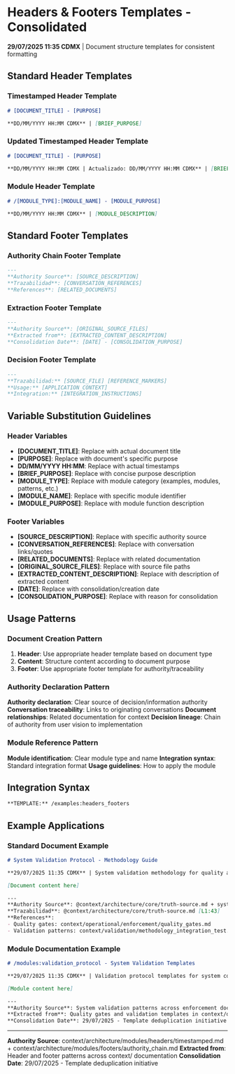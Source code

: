 # Headers & Footers Templates - Consolidated

**29/07/2025 11:35 CDMX** | Document structure templates for consistent formatting

## Standard Header Templates

### Timestamped Header Template
```markdown
# [DOCUMENT_TITLE] - [PURPOSE]

**DD/MM/YYYY HH:MM CDMX** | [BRIEF_PURPOSE]
```

### Updated Timestamped Header Template
```markdown
# [DOCUMENT_TITLE] - [PURPOSE]

**DD/MM/YYYY HH:MM CDMX | Actualizado: DD/MM/YYYY HH:MM CDMX** | [BRIEF_PURPOSE]
```

### Module Header Template
```markdown
# /[MODULE_TYPE]:[MODULE_NAME] - [MODULE_PURPOSE]

**DD/MM/YYYY HH:MM CDMX** | [MODULE_DESCRIPTION]
```

## Standard Footer Templates

### Authority Chain Footer Template
```markdown
---
**Authority Source**: [SOURCE_DESCRIPTION]
**Trazabilidad**: [CONVERSATION_REFERENCES]
**References**: [RELATED_DOCUMENTS]
```

### Extraction Footer Template
```markdown
---
**Authority Source**: [ORIGINAL_SOURCE_FILES]
**Extracted from**: [EXTRACTED_CONTENT_DESCRIPTION]
**Consolidation Date**: [DATE] - [CONSOLIDATION_PURPOSE]
```

### Decision Footer Template
```markdown
---
**Trazabilidad:** [SOURCE_FILE] [REFERENCE_MARKERS]
**Usage:** [APPLICATION_CONTEXT]
**Integration:** [INTEGRATION_INSTRUCTIONS]
```

## Variable Substitution Guidelines

### Header Variables
- **[DOCUMENT_TITLE]**: Replace with actual document title
- **[PURPOSE]**: Replace with document's specific purpose
- **DD/MM/YYYY HH:MM**: Replace with actual timestamps
- **[BRIEF_PURPOSE]**: Replace with concise purpose description
- **[MODULE_TYPE]**: Replace with module category (examples, modules, patterns, etc.)
- **[MODULE_NAME]**: Replace with specific module identifier
- **[MODULE_PURPOSE]**: Replace with module function description

### Footer Variables
- **[SOURCE_DESCRIPTION]**: Replace with specific authority source
- **[CONVERSATION_REFERENCES]**: Replace with conversation links/quotes
- **[RELATED_DOCUMENTS]**: Replace with related documentation
- **[ORIGINAL_SOURCE_FILES]**: Replace with source file paths
- **[EXTRACTED_CONTENT_DESCRIPTION]**: Replace with description of extracted content
- **[DATE]**: Replace with consolidation/creation date
- **[CONSOLIDATION_PURPOSE]**: Replace with reason for consolidation

## Usage Patterns

### Document Creation Pattern
1. **Header**: Use appropriate header template based on document type
2. **Content**: Structure content according to document purpose
3. **Footer**: Use appropriate footer template for authority/traceability

### Authority Declaration Pattern
**Authority declaration**: Clear source of decision/information authority
**Conversation traceability**: Links to originating conversations
**Document relationships**: Related documentation for context
**Decision lineage**: Chain of authority from user vision to implementation

### Module Reference Pattern
**Module identification**: Clear module type and name
**Integration syntax**: Standard integration format
**Usage guidelines**: How to apply the module

## Integration Syntax
```markdown
**TEMPLATE:** /examples:headers_footers
```

## Example Applications

### Standard Document Example
```markdown
# System Validation Protocol - Methodology Guide

**29/07/2025 11:35 CDMX** | System validation methodology for quality assurance

[Document content here]

---
**Authority Source**: @context/architecture/core/truth-source.md + system validation requirements
**Trazabilidad**: @context/architecture/core/truth-source.md [L1:43]
**References**: 
- Quality gates: context/operational/enforcement/quality_gates.md
- Validation patterns: context/validation/methodology_integration_test.md
```

### Module Documentation Example
```markdown
# /modules:validation_protocol - System Validation Templates

**29/07/2025 11:35 CDMX** | Validation protocol templates for system compliance

[Module content here]

---
**Authority Source**: System validation patterns across enforcement documentation
**Extracted from**: Quality gates and validation templates in context/operational/
**Consolidation Date**: 29/07/2025 - Template deduplication initiative
```

---
**Authority Source**: context/architecture/modules/headers/timestamped.md + context/architecture/modules/footers/authority_chain.md
**Extracted from**: Header and footer patterns across context/ documentation
**Consolidation Date**: 29/07/2025 - Template deduplication initiative
